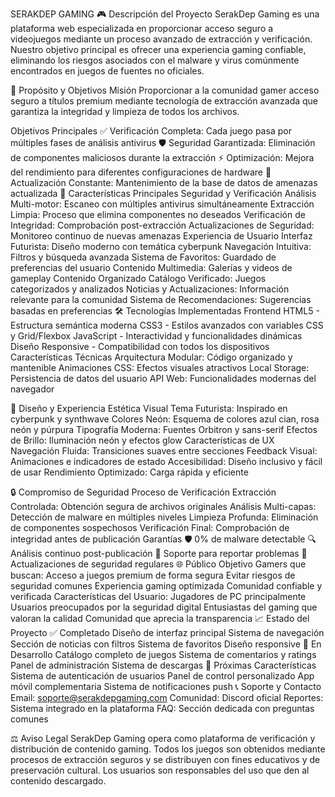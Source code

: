 SERAKDEP GAMING 🎮
Descripción del Proyecto
SerakDep Gaming es una plataforma web especializada en proporcionar acceso seguro a videojuegos mediante un proceso avanzado de extracción y verificación. Nuestro objetivo principal es ofrecer una experiencia gaming confiable, eliminando los riesgos asociados con el malware y virus comúnmente encontrados en juegos de fuentes no oficiales.

🎯 Propósito y Objetivos
Misión
Proporcionar a la comunidad gamer acceso seguro a títulos premium mediante tecnología de extracción avanzada que garantiza la integridad y limpieza de todos los archivos.

Objetivos Principales
✅ Verificación Completa: Cada juego pasa por múltiples fases de análisis antivirus
🛡️ Seguridad Garantizada: Eliminación de componentes maliciosos durante la extracción
⚡ Optimización: Mejora del rendimiento para diferentes configuraciones de hardware
🔄 Actualización Constante: Mantenimiento de la base de datos de amenazas actualizada
🚀 Características Principales
Seguridad y Verificación
Análisis Multi-motor: Escaneo con múltiples antivirus simultáneamente
Extracción Limpia: Proceso que elimina componentes no deseados
Verificación de Integridad: Comprobación post-extracción
Actualizaciones de Seguridad: Monitoreo continuo de nuevas amenazas
Experiencia de Usuario
Interfaz Futurista: Diseño moderno con temática cyberpunk
Navegación Intuitiva: Filtros y búsqueda avanzada
Sistema de Favoritos: Guardado de preferencias del usuario
Contenido Multimedia: Galerías y videos de gameplay
Contenido Organizado
Catálogo Verificado: Juegos categorizados y analizados
Noticias y Actualizaciones: Información relevante para la comunidad
Sistema de Recomendaciones: Sugerencias basadas en preferencias
🛠 Tecnologías Implementadas
Frontend
HTML5 - Estructura semántica moderna
CSS3 - Estilos avanzados con variables CSS y Grid/Flexbox
JavaScript - Interactividad y funcionalidades dinámicas
Diseño Responsive - Compatibilidad con todos los dispositivos
Características Técnicas
Arquitectura Modular: Código organizado y mantenible
Animaciones CSS: Efectos visuales atractivos
Local Storage: Persistencia de datos del usuario
API Web: Funcionalidades modernas del navegador

🎨 Diseño y Experiencia
Estética Visual
Tema Futurista: Inspirado en cyberpunk y synthwave
Colores Neón: Esquema de colores azul cian, rosa neón y púrpura
Tipografía Moderna: Fuentes Orbitron y sans-serif
Efectos de Brillo: Iluminación neón y efectos glow
Características de UX
Navegación Fluida: Transiciones suaves entre secciones
Feedback Visual: Animaciones e indicadores de estado
Accesibilidad: Diseño inclusivo y fácil de usar
Rendimiento Optimizado: Carga rápida y eficiente

🔒 Compromiso de Seguridad
Proceso de Verificación
Extracción Controlada: Obtención segura de archivos originales
Análisis Multi-capas: Detección de malware en múltiples niveles
Limpieza Profunda: Eliminación de componentes sospechosos
Verificación Final: Comprobación de integridad antes de publicación
Garantías
🛡️ 0% de malware detectable
🔍 Análisis continuo post-publicación
📧 Soporte para reportar problemas
🔄 Actualizaciones de seguridad regulares
🌐 Público Objetivo
Gamers que buscan:
Acceso a juegos premium de forma segura
Evitar riesgos de seguridad comunes
Experiencia gaming optimizada
Comunidad confiable y verificada
Características del Usuario:
Jugadores de PC principalmente
Usuarios preocupados por la seguridad digital
Entusiastas del gaming que valoran la calidad
Comunidad que aprecia la transparencia
📈 Estado del Proyecto
✅ Completado
 Diseño de interfaz principal
 Sistema de navegación
 Sección de noticias con filtros
 Sistema de favoritos
 Diseño responsive
🚧 En Desarrollo
 Catálogo completo de juegos
 Sistema de comentarios y ratings
 Panel de administración
 Sistema de descargas
📅 Próximas Características
 Sistema de autenticación de usuarios
 Panel de control personalizado
 App móvil complementaria
 Sistema de notificaciones push
📞 Soporte y Contacto
Email: soporte@serakdepgaming.com
Comunidad: Discord oficial
Reportes: Sistema integrado en la plataforma
FAQ: Sección dedicada con preguntas comunes

⚖️ Aviso Legal
SerakDep Gaming opera como plataforma de verificación y distribución de contenido gaming. Todos los juegos son obtenidos mediante procesos de extracción seguros y se distribuyen con fines educativos y de preservación cultural. Los usuarios son responsables del uso que den al contenido descargado.
